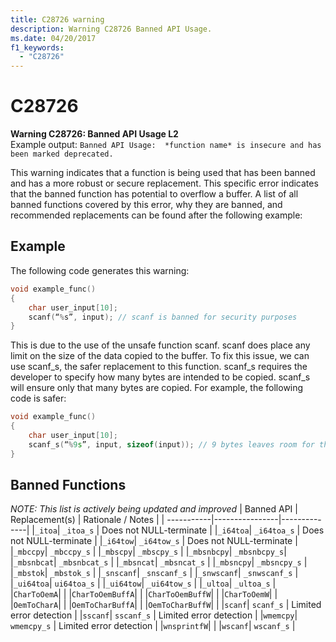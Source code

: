 ```yaml
---
title: C28726 warning
description: Warning C28726 Banned API Usage.
ms.date: 04/20/2017
f1_keywords: 
  - "C28726"
---
```


# C28726


**Warning C28726: Banned API Usage L2**\
Example output: ```Banned API Usage:  *function name* is insecure and has been marked deprecated.```

This warning indicates that a function is being used that has been banned and has a more robust or secure replacement. This specific error indicates that the banned function has potential to overflow a buffer. A list of all banned functions covered by this error, why they are banned, and recommended replacements can be found after the following example: 
 ## Example 

The following code generates this warning: 
```cpp
void example_func() 
{ 
    char user_input[10]; 
    scanf(“%s”, input); // scanf is banned for security purposes 
} 
```
This is due to the use of the unsafe function scanf. scanf does place any limit on the size of the data copied to the buffer. To fix this issue, we can use scanf_s, the safer replacement to this function. scanf_s requires the developer to specify how many bytes are intended to be copied. scanf_s will ensure only that many bytes are copied. For example, the following code is safer: 
```cpp
void example_func() 
{ 
    char user_input[10]; 
    scanf_s(“%9s”, input, sizeof(input)); // 9 bytes leaves room for the \0 byte at the end  
} 
```
## Banned Functions 
_NOTE: This list is actively being updated and improved_
| Banned API | Replacement(s) | Rationale / Notes |
| -----------|----------------|--------------|
|```_itoa```| ```_itoa_s``` | Does not NULL-terminate |
|```_i64toa```| ```_i64toa_s``` | Does not NULL-terminate |
|```_i64tow```| ```_i64tow_s``` | Does not NULL-terminate |
|```_mbccpy```| ```_mbccpy_s``` |
|```_mbscpy```| ```_mbscpy_s``` |
|```_mbsnbcpy```| ```_mbsnbcpy_s```|
|```_mbsnbcat```| ```_mbsnbcat_s``` |
|```_mbsncat```| ```_mbsncat_s``` |
|```_mbsncpy```| ```_mbsncpy_s``` |
|```_mbstok```| ```_mbstok_s``` |
|```_snscanf```| ```_snscanf_s``` |
|```_snwscanf```| ```_snwscanf_s``` |
|```_ui64toa```| ```ui64toa_s``` |
|```_ui64tow```| ```_ui64tow_s``` |
|```_ultoa```| ```_ultoa_s``` |
|```CharToOemA```| |
|```CharToOemBuffA```| |
|```CharToOemBuffW```| |
|```CharToOemW```| |
|```OemToCharA```| |
|```OemToCharBuffA```| |
|```OemToCharBuffW```| |
|```scanf```| ```scanf_s``` | Limited error detection |
|```sscanf```| ```sscanf_s``` | Limited error detection |
|```wmemcpy```| ```wmemcpy_s``` | Limited error detection |
|```wnsprintfW```| |
|```wscanf```| ```wscanf_s``` |
